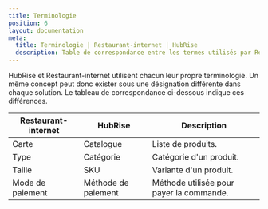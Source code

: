```yaml
---
title: Terminologie
position: 6
layout: documentation
meta:
  title: Terminologie | Restaurant-internet | HubRise
  description: Table de correspondance entre les termes utilisés par Restaurant-internet et ceux utilisés par HubRise.
---
```


HubRise et Restaurant-internet utilisent chacun leur propre terminologie. Un même concept peut donc exister sous une désignation différente dans chaque solution. Le tableau de correspondance ci-dessous indique ces différences.

| Restaurant-internet | HubRise             | Description                              |
| ------------------- | ------------------- | ---------------------------------------- |
| Carte               | Catalogue           | Liste de produits.                       |
| Type                | Catégorie           | Catégorie d'un produit.                  |
| Taille              | SKU                 | Variante d'un produit.                   |
| Mode de paiement    | Méthode de paiement | Méthode utilisée pour payer la commande. |
